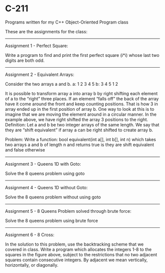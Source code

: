 # C-211
Programs written for my C++ Object-Oriented Program class

These are the assignments for the class:

____________________________________________________________________
Assignment 1 - Perfect Square:

Write a program to find and print the first perfect square (i*i) whose last two digits
are both odd.

__________________________________________________________________
Assignment 2 - Equivalent Arrays:

Consider the two arrays a and b.
a: 1 2 3 4 5
b: 3 4 5 1 2

It is possible to transform array a into array b by right shifting each element of a to the “right”
three places. If an element “falls off” the back of the array have it come around the front and
keep counting positions. That is how 3 in array ended up in the first position of array b. One
way to look at this is to imagine that we are moving the element around in a circular manner.
In the example above, we have right shifted the array 3 positions to the right.
Definition: Let a and b be two integer arrays of the same length. We say that they are “shift
equivalent” if array a can be right shifted to create array b.

Problem:
Write a function: bool equivalent(int a[], int b[], int n)
which takes two arrays a and b of length n and returns true is they are shift equivalent and false
otherwise

__________________________________________________________________
Assignment 3 - Queens 1D with Goto:

Solve the 8 queens problem using goto

__________________________________________________________________
Assignment 4 - Queens 1D without Goto:

Solve the 8 queens problem without using goto

__________________________________________________________________
Assignment 5 - 8 Queens Problem solved through brute force:

Solve the 8 queens problem using brute force 
__________________________________________________________________
Assignment 6 - 8 Cross:

In the solution to this problem, use the backtracking scheme that we covered in class.
Write a program which allocates the integers 1-8 to the squares in the figure above, subject to
the restrictions that no two adjacent squares contain consecutive integers.
By adjacent we mean vertically, horizontally, or diagonally.

